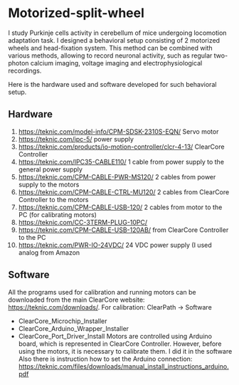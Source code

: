 # Motorized-split-wheel

I study Purkinje cells activity in cerebellum of mice undergoing locomotion adaptation task. I designed a behavioral setup consisting of 2 motorized wheels and head-fixation system. This method can be combined with various methods, allowing to record neuronal activity, such as regular two-photon calcium imaging, voltage imaging and electrophysiological recordings. 

Here is the hardware used and software developed for such behavioral setup.

## Hardware

1. https://teknic.com/model-info/CPM-SDSK-2310S-EQN/  Servo motor
2. https://teknic.com/ipc-5/    power supply
3. https://teknic.com/products/io-motion-controller/clcr-4-13/  ClearCore Controller
4. https://teknic.com/IPC35-CABLE110/   1 cable from power supply to the general power supply
5. https://teknic.com/CPM-CABLE-PWR-MS120/  2 cables from power supply to the motors
6. https://teknic.com/CPM-CABLE-CTRL-MU120/  2 cables from ClearCore Controller to the motors
7. https://teknic.com/CPM-CABLE-USB-120/      2 cables from motor to the PC (for calibrating motors)
8. https://teknic.com/CC-3TERM-PLUG-10PC/     
9. https://teknic.com/CPM-CABLE-USB-120AB/    from ClearCore Controller to the PC
10. https://teknic.com/PWR-IO-24VDC/        24 VDC power supply (I used analog from Amazon


## Software

All the programs used for calibration and running motors can be downloaded from the main ClearCore website: https://teknic.com/downloads/.
For calibration: ClearPath -> Software

- ClearCore_Microchip_Installer
- ClearCore_Arduino_Wrapper_Installer
- ClearCore_Port_Driver_Install
Motors are controlled using Arduino board, which is represented in ClearCore Controller. However, before using the motors, it is necessary to calibrate them. I did it in the software 
Also there is instruction how to set the Arduino connection: https://teknic.com/files/downloads/manual_install_instructions_arduino.pdf

